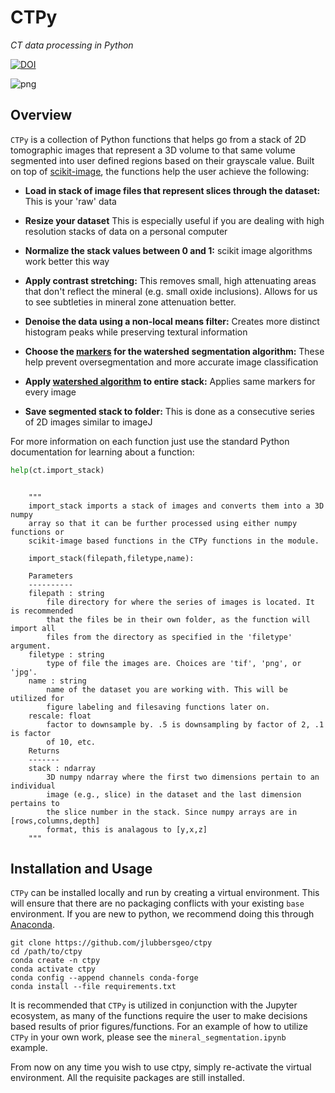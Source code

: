 # CTPy
*CT data processing in Python*

[![DOI](https://zenodo.org/badge/338938387.svg)](https://zenodo.org/badge/latestdoi/338938387)


![png](Ct_processing_diagram.png)


## Overview
```CTPy``` is a collection of Python functions that helps go from a stack of 2D tomographic images that represent a 3D volume to that same volume segmented into user defined regions based on their grayscale value. Built on top of [scikit-image](https://scikit-image.org/), the functions help the user achieve the following:


- **Load in stack of image files that represent slices through the dataset:** This is your 'raw' data

- **Resize your dataset** This is especially useful if you are dealing with high resolution stacks of data on a personal computer

- **Normalize the stack values between 0 and 1:** scikit image algorithms work better this way

- **Apply contrast stretching:** This removes small, high attenuating areas that don't reflect the mineral (e.g. small oxide inclusions). Allows for us to see subtleties in mineral zone attenuation better.
    
- **Denoise the data using a non-local means filter:** Creates more distinct histogram peaks while preserving textural information

- **Choose the [markers](https://www.cmm.mines-paristech.fr/~beucher/wtshed.html) for the watershed segmentation algorithm:** These help prevent oversegmentation and more accurate image classification
- **Apply [watershed algorithm](https://scikit-image.org/docs/dev/auto_examples/segmentation/plot_watershed.html) to entire stack:** Applies same markers for every image
- **Save segmented stack to folder:** This is done as a consecutive series of 2D images similar to imageJ

For more information on each function just use the standard Python documentation for learning about a function:
```python
help(ct.import_stack)

```
```

    """
    import_stack imports a stack of images and converts them into a 3D numpy 
    array so that it can be further processed using either numpy functions or
    scikit-image based functions in the CTPy functions in the module.
    
    import_stack(filepath,filetype,name):
        
    Parameters
    ----------
    filepath : string
        file directory for where the series of images is located. It is recommended
        that the files be in their own folder, as the function will import all 
        files from the directory as specified in the 'filetype' argument. 
    filetype : string
        type of file the images are. Choices are 'tif', 'png', or 'jpg'.
    name : string
        name of the dataset you are working with. This will be utilized for 
        figure labeling and filesaving functions later on.
    rescale: float
        factor to downsample by. .5 is downsampling by factor of 2, .1 is factor 
        of 10, etc.
    Returns
    -------
    stack : ndarray
        3D numpy ndarray where the first two dimensions pertain to an individual
        image (e.g., slice) in the dataset and the last dimension pertains to 
        the slice number in the stack. Since numpy arrays are in [rows,columns,depth]
        format, this is analagous to [y,x,z]
    """

```
## Installation and Usage
```CTPy``` can be installed locally and run by creating a virtual environment. This will ensure that there are no packaging conflicts with your existing ```base``` environment. If you are new to python, we recommend doing this through [Anaconda](https://www.anaconda.com/products/individual).

```
git clone https://github.com/jlubbersgeo/ctpy
cd /path/to/ctpy
conda create -n ctpy
conda activate ctpy
conda config --append channels conda-forge
conda install --file requirements.txt
```

It is recommended that ```CTPy``` is utilized in conjunction with the Jupyter ecosystem, as many of the functions require the user to make decisions based results of prior figures/functions. For an example of how to utilize ```CTPy``` in your own work, please see the ```mineral_segmentation.ipynb``` example.


From now on any time you wish to use ctpy, simply re-activate the virtual environment. All the requisite packages are still installed. 


